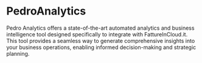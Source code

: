 # PedroAnalytics
Pedro Analytics offers a state-of-the-art automated analytics and business intelligence tool designed specifically to integrate with FattureInCloud.it. This tool provides a seamless way to generate comprehensive insights into your business operations, enabling informed decision-making and strategic planning.

